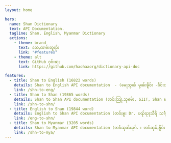 ```yaml
---
layout: home

hero:
  name: Shan Dictionary
  text: API Documentation.
  tagline: Shan, English, Myanmar Dictionary 
  actions:
    - theme: brand
      text: တႄႇၸၢမ်းတူၺ်း
      link: "#features"
    - theme: alt
      text: GitHub ႁဝ်းၶႃႈ
      link: https://github.com/haohaaorg/dictionary-api-doc

features:
  - title: Shan to English (16822 words)
    details: Shan to English API documentation  - (မေႃသွၼ် မွၼ်းၶိူဝ်း -ၵဵင်းတုင်)
    link: /shn-to-eng/
  - title: Shan to Shan (19865 words)
    details: Shan to Shan API documentation (ၸဝ်ႈသြႃႇသုၶမ်း, SIIT, Shan Wiktionary Team)
    link: /shn-to-shn/
  - title: English to Shan (19844 word)
    details: English to Shan API documentation (ၸဝ်ႈၶူး Dr. ပၺ်ၺႃသီရိ သၢႆပွၼ်, Tai Dict, ၸၢႆးတွင်ႉၾႃႉ)
    link: /eng-to-shn/
  - title: Shan to Myanmar (3205 words)
    details: Shan to Myanmar API documentation (ၸၢႆးသုၼ်ယုၵ်ႉ ၊ ၸၢႆးၼုမ်ႇၶိူဝ်း - ၵႂၢမ်းတႅတ်ႈတႆး, ၸၢႆးထုၼ်းၵျေႃႇ , Shan Unicode Team)
    link: /shn-to-mya/
---
```

